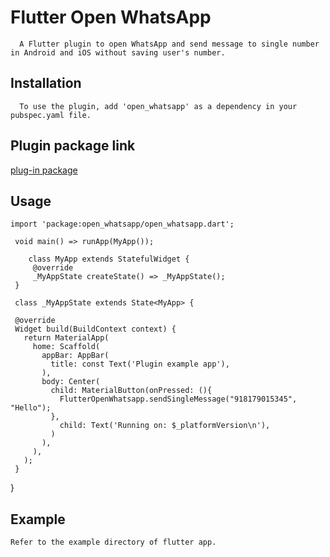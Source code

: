 # Flutter Open WhatsApp

      A Flutter plugin to open WhatsApp and send message to single number in Android and iOS without saving user's number.

## Installation

      To use the plugin, add 'open_whatsapp' as a dependency in your pubspec.yaml file.


## Plugin package link

[plug-in package](https://github.com/rohit1814/open_whatsapp)


## Usage

   
    import 'package:open_whatsapp/open_whatsapp.dart';
       
     void main() => runApp(MyApp());
       
        class MyApp extends StatefulWidget {
         @override
         _MyAppState createState() => _MyAppState();
     }
      
     class _MyAppState extends State<MyApp> {
   
     @override
     Widget build(BuildContext context) {
       return MaterialApp(
         home: Scaffold(
           appBar: AppBar(
             title: const Text('Plugin example app'),
           ),
           body: Center(
             child: MaterialButton(onPressed: (){
               FlutterOpenWhatsapp.sendSingleMessage("918179015345", "Hello");
             },
               child: Text('Running on: $_platformVersion\n'),
             )
           ),
         ),
       );
     }
   }
   
## Example

    Refer to the example directory of flutter app.


